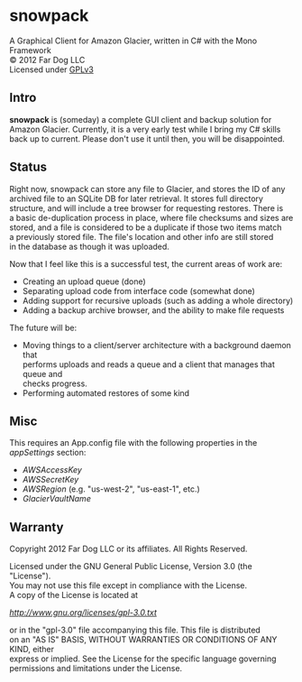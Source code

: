 snowpack
========

A Graphical Client for Amazon Glacier, written in C# with the Mono Framework  
&copy; 2012 Far Dog LLC  
Licensed under [GPLv3](http://www.gnu.org/licenses/gpl-3.0.txt)

Intro
-----

**snowpack** is (someday) a complete GUI client and backup solution for  
Amazon Glacier. Currently, it is a very early test while I bring my C# skills  
back up to current. Please don't use it until then, you will be disappointed.

Status
------

Right now, snowpack can store any file to Glacier, and stores the ID of any  
archived file to an SQLite DB for later retrieval. It stores full directory  
structure, and will include a tree browser for requesting restores. There is  
a basic de-duplication process in place, where file checksums and sizes are  
stored, and a file is considered to be a duplicate if those two items match  
a previously stored file. The file's location and other info are still stored  
in the database as though it was uploaded.

Now that I feel like this is a successful test, the current areas of work are:

 - Creating an upload queue (done)
 - Separating upload code from interface code (somewhat done)
 - Adding support for recursive uploads (such as adding a whole directory)
 - Adding a backup archive browser, and the ability to make file requests

The future will be:

 - Moving things to a client/server architecture with a background daemon that  
   performs uploads and reads a queue and a client that manages that queue and  
   checks progress.
 - Performing automated restores of some kind
 

Misc
----

This requires an App.config file with the following properties in the  
*appSettings* section:

 -	*AWSAccessKey*
 -	*AWSSecretKey*
 -	*AWSRegion* (e.g. "us-west-2", "us-east-1", etc.)
 -	*GlacierVaultName*


Warranty
--------

Copyright 2012 Far Dog LLC or its affiliates. All Rights Reserved.

Licensed under the GNU General Public License, Version 3.0 (the "License").  
You may not use this file except in compliance with the License.  
A copy of the License is located at

*http://www.gnu.org/licenses/gpl-3.0.txt*

or in the "gpl-3.0" file accompanying this file. This file is distributed  
on an "AS IS" BASIS, WITHOUT WARRANTIES OR CONDITIONS OF ANY KIND, either  
express or implied. See the License for the specific language governing  
permissions and limitations under the License.